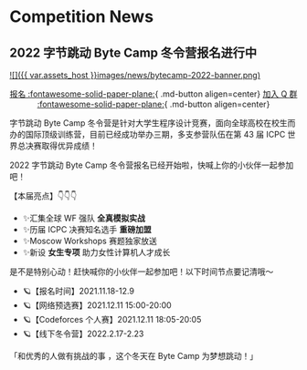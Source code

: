# Competition News

## 2022 字节跳动 Byte Camp 冬令营报名进行中

[![]({{ var.assets_host }}images/news/bytecamp-2022-banner.png)](https://programcamp.toutiao.com)

<style type="text/css">

.center {
    display: flex;
    justify-content: center;
    align-items: center;
}

</style>

<center>

[报名 :fontawesome-solid-paper-plane:](https://programcamp.toutiao.com/signupteam){ .md-button aligen=center}
[加入 Q 群 :fontawesome-solid-paper-plane:](https://jq.qq.com/?_wv=1027&k=64KvQFVV){ .md-button aligen=center}

</center>

字节跳动 Byte Camp 冬令营是针对大学生程序设计竞赛，面向全球高校在校生而办的国际顶级训练营，目前已经成功举办三期，多支参营队伍在第 43 届 ICPC 世界总决赛取得优异成绩！

2022 字节跳动 Byte Camp 冬令营报名已经开始啦，快喊上你的小伙伴一起参加吧！

【本届亮点】👇👇👇

- ✨汇集全球 WF 强队 **全真模拟实战**
- ✨历届 ICPC 决赛知名选手 **重磅加盟**
- ✨Moscow Workshops 赛题独家放送
- ✨新设 **女生专项** 助力女性计算机人才成长

是不是特别心动！赶快喊你的小伙伴一起参加吧！以下时间节点要记清哦～

- 🪐【报名时间】2021.11.18-12.9
- 🪐【网络预选赛】2021.12.11 15:00-20:00
- 🪐【Codeforces 个人赛】2021.12.11 18:05-20:05
- 🪐【线下冬令营】2022.2.17-2.23

「和优秀的人做有挑战的事 ，这个冬天在 Byte Camp 为梦想跳动！」
